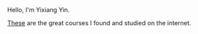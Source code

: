 Hello, I'm Yixiang Yin.

[These]() are the great courses I found and studied on the internet.
<!---
yixiangyin/yixiangyin is a ✨ special ✨ repository because its `README.md` (this file) appears on your GitHub profile.
You can click the Preview link to take a look at your changes.
--->
